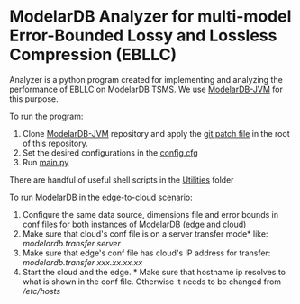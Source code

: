 # ModelarDB Analyzer for multi-model Error-Bounded Lossy and Lossless Compression (EBLLC)
Analyzer is a python program created for implementing and analyzing the performance of EBLLC on ModelarDB TSMS. We use [ModelarDB-JVM](https://github.com/modelardata/modelardb) for this purpose.

To run the program:
1. Clone [ModelarDB-JVM](https://github.com/modelardata/modelardb) repository and apply the [git patch file](https://github.com/aabduvakhobov/ModelarDB-Analyzer/blob/main/ModelarDB-Extended-Logging.patch) in the root of this repository.
2. Set the desired configurations in the [config.cfg](https://github.com/aabduvakhobov/ModelarDB-Analyzer/blob/main/config.cfg)   
3. Run [main.py](https://github.com/aabduvakhobov/ModelarDB-Analyzer/blob/main/main.py)

There are handful of useful shell scripts in the [Utilities]() folder

To run ModelarDB in the edge-to-cloud scenario: 
  1. Configure the same data source, dimensions file and error bounds in conf files for both instances of ModelarDB (edge and cloud)
  2. Make sure that cloud's conf file is on a server transfer mode\* like: *modelardb.transfer server*
  3. Make sure that edge's conf file has cloud's IP address for transfer: *modelardb.transfer xxx.xx.xx.xx*
  4. Start the cloud and the edge.
\* Make sure that hostname ip resolves to what is shown in the conf file. Otherwise it needs to be changed from */etc/hosts* 
